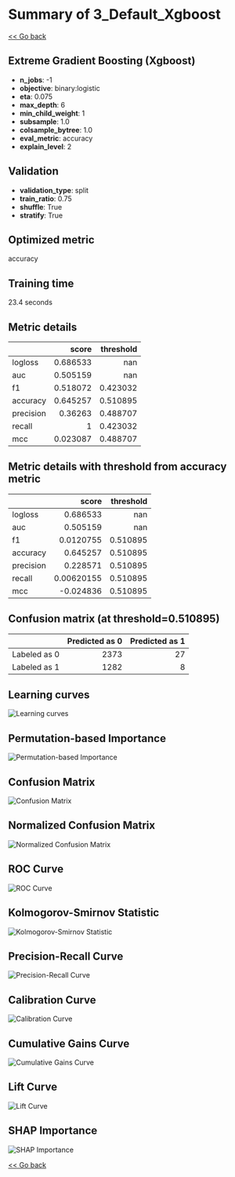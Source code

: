 # Summary of 3_Default_Xgboost

[<< Go back](../README.md)


## Extreme Gradient Boosting (Xgboost)
- **n_jobs**: -1
- **objective**: binary:logistic
- **eta**: 0.075
- **max_depth**: 6
- **min_child_weight**: 1
- **subsample**: 1.0
- **colsample_bytree**: 1.0
- **eval_metric**: accuracy
- **explain_level**: 2

## Validation
 - **validation_type**: split
 - **train_ratio**: 0.75
 - **shuffle**: True
 - **stratify**: True

## Optimized metric
accuracy

## Training time

23.4 seconds

## Metric details
|           |    score |   threshold |
|:----------|---------:|------------:|
| logloss   | 0.686533 |  nan        |
| auc       | 0.505159 |  nan        |
| f1        | 0.518072 |    0.423032 |
| accuracy  | 0.645257 |    0.510895 |
| precision | 0.36263  |    0.488707 |
| recall    | 1        |    0.423032 |
| mcc       | 0.023087 |    0.488707 |


## Metric details with threshold from accuracy metric
|           |       score |   threshold |
|:----------|------------:|------------:|
| logloss   |  0.686533   |  nan        |
| auc       |  0.505159   |  nan        |
| f1        |  0.0120755  |    0.510895 |
| accuracy  |  0.645257   |    0.510895 |
| precision |  0.228571   |    0.510895 |
| recall    |  0.00620155 |    0.510895 |
| mcc       | -0.024836   |    0.510895 |


## Confusion matrix (at threshold=0.510895)
|              |   Predicted as 0 |   Predicted as 1 |
|:-------------|-----------------:|-----------------:|
| Labeled as 0 |             2373 |               27 |
| Labeled as 1 |             1282 |                8 |

## Learning curves
![Learning curves](learning_curves.png)

## Permutation-based Importance
![Permutation-based Importance](permutation_importance.png)
## Confusion Matrix

![Confusion Matrix](confusion_matrix.png)


## Normalized Confusion Matrix

![Normalized Confusion Matrix](confusion_matrix_normalized.png)


## ROC Curve

![ROC Curve](roc_curve.png)


## Kolmogorov-Smirnov Statistic

![Kolmogorov-Smirnov Statistic](ks_statistic.png)


## Precision-Recall Curve

![Precision-Recall Curve](precision_recall_curve.png)


## Calibration Curve

![Calibration Curve](calibration_curve_curve.png)


## Cumulative Gains Curve

![Cumulative Gains Curve](cumulative_gains_curve.png)


## Lift Curve

![Lift Curve](lift_curve.png)



## SHAP Importance
![SHAP Importance](shap_importance.png)

[<< Go back](../README.md)
